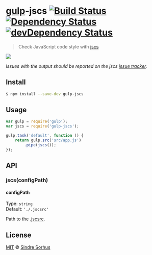 # [gulp](http://gulpjs.com)-jscs [![Build Status](https://travis-ci.org/sindresorhus/gulp-jscs.svg?branch=master)](https://travis-ci.org/sindresorhus/gulp-jscs) [![Dependency Status](https://david-dm.org/sindresorhus/gulp-jscs.svg)](https://david-dm.org/sindresorhus/gulp-jscs) [![devDependency Status](https://david-dm.org/sindresorhus/gulp-jscs/dev-status.svg)](https://david-dm.org/sindresorhus/gulp-jscs#info=devDependencies)
> Check JavaScript code style with [jscs](https://github.com/mdevils/node-jscs)

![](screenshot.png)

*Issues with the output should be reported on the jscs [issue tracker](https://github.com/mdevils/node-jscs/issues).*


## Install

```bash
$ npm install --save-dev gulp-jscs
```


## Usage

```js
var gulp = require('gulp');
var jscs = require('gulp-jscs');

gulp.task('default', function () {
	return gulp.src('src/app.js')
		.pipe(jscs());
});
```


## API

### jscs(configPath)

#### configPath

Type: `string`  
Default: `'./.jscsrc'`

Path to the [.jscsrc](https://github.com/mdevils/node-jscs#configuration).


## License

[MIT](http://opensource.org/licenses/MIT) © [Sindre Sorhus](http://sindresorhus.com)
